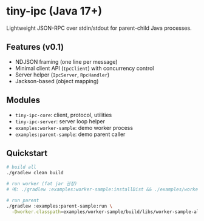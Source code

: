 # tiny-ipc (Java 17+)
Lightweight JSON-RPC over stdin/stdout for parent-child Java processes.

## Features (v0.1)
- NDJSON framing (one line per message)
- Minimal client API (`IpcClient`) with concurrency control
- Server helper (`IpcServer`, `RpcHandler`)
- Jackson-based (object mapping)

## Modules
- `tiny-ipc-core`: client, protocol, utilities
- `tiny-ipc-server`: server loop helper
- `examples:worker-sample`: demo worker process
- `examples:parent-sample`: demo parent caller

## Quickstart
```bash
# build all
./gradlew clean build

# run worker (fat jar 권장)
# 예: ./gradlew :examples:worker-sample:installDist && ./examples/worker-sample/build/install/worker-sample/bin/worker-sample

# run parent
./gradlew :examples:parent-sample:run \
  -Dworker.classpath=examples/worker-sample/build/libs/worker-sample-all.jar